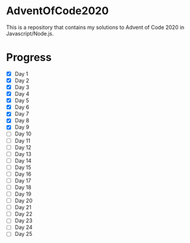 # AdventOfCode2020
 This is a repository that contains my solutions to Advent of Code 2020 in Javascript/Node.js.

# Progress
<!-- Task List -->
* [x] Day 1
* [x] Day 2
* [x] Day 3
* [x] Day 4
* [x] Day 5
* [x] Day 6
* [x] Day 7
* [x] Day 8
* [x] Day 9
* [ ] Day 10
* [ ] Day 11
* [ ] Day 12
* [ ] Day 13
* [ ] Day 14
* [ ] Day 15
* [ ] Day 16
* [ ] Day 17
* [ ] Day 18
* [ ] Day 19
* [ ] Day 20
* [ ] Day 21
* [ ] Day 22
* [ ] Day 23
* [ ] Day 24
* [ ] Day 25
